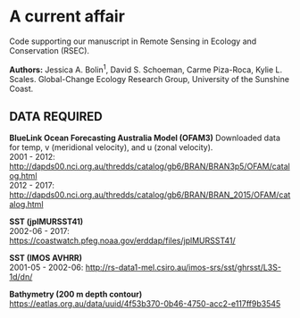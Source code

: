 # A current affair

Code supporting our manuscript in Remote Sensing in Ecology and Conservation (RSEC).

**Authors:**  Jessica A. Bolin<sup>1</sup>, David S. Schoeman, Carme Piza-Roca, Kylie L. Scales.
Global-Change Ecology Research Group, University of the Sunshine Coast.

## DATA REQUIRED
**BlueLink Ocean Forecasting Australia Model (OFAM3)** Downloaded data for temp, v (meridional velocity), and u (zonal velocity).  
2001 - 2012: http://dapds00.nci.org.au/thredds/catalog/gb6/BRAN/BRAN3p5/OFAM/catalog.html  
2012 - 2017: http://dapds00.nci.org.au/thredds/catalog/gb6/BRAN/BRAN_2015/OFAM/catalog.html  

**SST (jplMURSST41)**    
2002-06 - 2017: https://coastwatch.pfeg.noaa.gov/erddap/files/jplMURSST41/  

**SST (IMOS AVHRR)**  
2001-05 - 2002-06: http://rs-data1-mel.csiro.au/imos-srs/sst/ghrsst/L3S-1d/dn/  

**Bathymetry (200 m depth contour)**  
https://eatlas.org.au/data/uuid/4f53b370-0b46-4750-acc2-e117ff9b3545

